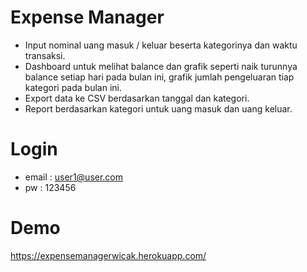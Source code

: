 # Expense Manager

- Input nominal uang masuk / keluar beserta kategorinya dan waktu transaksi.
- Dashboard untuk melihat balance dan grafik seperti naik turunnya balance setiap hari pada bulan ini, grafik jumlah pengeluaran tiap kategori pada bulan ini.
- Export data ke CSV berdasarkan tanggal dan kategori.
- Report berdasarkan kategori untuk uang masuk dan uang keluar.

# Login
- email : user1@user.com 
- pw : 123456

# Demo
https://expensemanagerwicak.herokuapp.com/